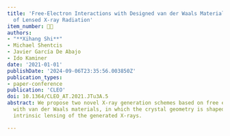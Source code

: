 ```yaml
---
title: 'Free-Electron Interactions with Designed van der Waals Materials: Novel Source
  of Lensed X-ray Radiation'
item_number: 👨‍🏫
authors:
- "**Xihang Shi**"
- Michael Shentcis
- Javier García De Abajo
- Ido Kaminer
date: '2021-01-01'
publishDate: '2024-09-06T23:35:56.003850Z'
publication_types:
- paper-conference
publication: 'CLEO'
doi: 10.1364/CLEO_AT.2021.JTu3A.5
abstract: We propose two novel X-ray generation schemes based on free electron interactions
  with van der Waals materials, in which the crystal geometry is shaped to create
  intrinsic lensing of the generated X-rays.

---
```

